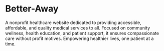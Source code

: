 # Better-Away
A nonprofit healthcare website dedicated to providing accessible, affordable, and quality medical services to all. Focused on community wellness, health education, and patient support, it ensures compassionate care without profit motives. Empowering healthier lives, one patient at a time.
